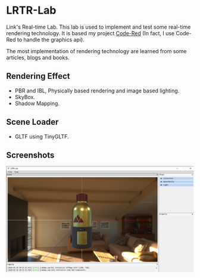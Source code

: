 # LRTR-Lab

Link's Real-time Lab. This lab is used to implement and test some real-time rendering technology. It is based my project [Code-Red]() (In fact, I use Code-Red to handle the graphics api).

The most implementation of rendering technology are learned from some articles, blogs and books. 

## Rendering Effect

- PBR and IBL, Physically based rendering and image based lighting.
- SkyBox.
- Shadow Mapping.

## Scene Loader

- GLTF using TinyGLTF.

## Screenshots

![PBRandIBL](./Screenshots/PBRandIBL.png)